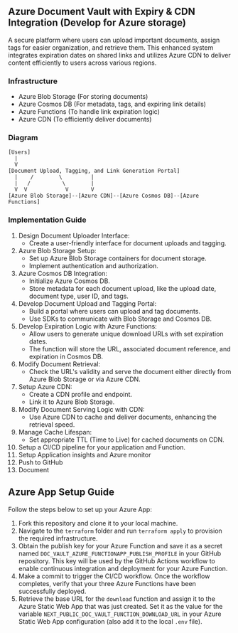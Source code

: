 ## Azure Document Vault with Expiry & CDN Integration (Develop for Azure storage)

A secure platform where users can upload important documents, assign tags for easier organization, and retrieve them. This enhanced system integrates expiration dates on shared links and utilizes Azure CDN to deliver content efficiently to users across various regions.

### Infrastructure

- Azure Blob Storage (For storing documents)
- Azure Cosmos DB (For metadata, tags, and expiring link details)
- Azure Functions (To handle link expiration logic)
- Azure CDN (To efficiently deliver documents)

### Diagram

```
[Users]
  |
  V
[Document Upload, Tagging, and Link Generation Portal]
  |    /        \         |
  |   /          \        |
  V  V            V       V
[Azure Blob Storage]--[Azure CDN]--[Azure Cosmos DB]--[Azure Functions]
```

### Implementation Guide

1.  Design Document Uploader Interface:
    - Create a user-friendly interface for document uploads and tagging.
2.  Azure Blob Storage Setup:
    - Set up Azure Blob Storage containers for document storage.
    - Implement authentication and authorization.
3.  Azure Cosmos DB Integration:
    - Initialize Azure Cosmos DB.
    - Store metadata for each document upload, like the upload date, document type, user ID, and tags.
4.  Develop Document Upload and Tagging Portal:
    - Build a portal where users can upload and tag documents.
    - Use SDKs to communicate with Blob Storage and Cosmos DB.
5.  Develop Expiration Logic with Azure Functions:
    - Allow users to generate unique download URLs with set expiration dates.
    - The function will store the URL, associated document reference, and expiration in Cosmos DB.
6.  Modify Document Retrieval:
    - Check the URL's validity and serve the document either directly from Azure Blob Storage or via Azure CDN.
7.  Setup Azure CDN:
    - Create a CDN profile and endpoint.
    - Link it to Azure Blob Storage.
8.  Modify Document Serving Logic with CDN:
    - Use Azure CDN to cache and deliver documents, enhancing the retrieval speed.
9.  Manage Cache Lifespan:
    - Set appropriate TTL (Time to Live) for cached documents on CDN.
10. Setup a CI/CD pipeline for your application and Function.
11. Setup Application insights and Azure monitor
12. Push to GitHub
13. Document

## Azure App Setup Guide

Follow the steps below to set up your Azure App:

1. Fork this repository and clone it to your local machine.
2. Navigate to the `terraform` folder and run `terraform apply` to provision the required infrastructure.
3. Obtain the publish key for your Azure Function and save it as a secret named `DOC_VAULT_AZURE_FUNCTIONAPP_PUBLISH_PROFILE` in your GitHub repository. This key will be used by the GitHub Actions workflow to enable continuous integration and deployment for your Azure Function.
4. Make a commit to trigger the CI/CD workflow. Once the workflow completes, verify that your three Azure Functions have been successfully deployed.
5. Retrieve the base URL for the `download` function and assign it to the Azure Static Web App that was just created. Set it as the value for the variable `NEXT_PUBLIC_DOC_VAULT_FUNCTION_DOWNLOAD_URL` in your Azure Static Web App configuration (also add it to the local `.env` file).
